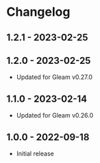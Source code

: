 # Changelog

## 1.2.1 - 2023-02-25
## 1.2.0 - 2023-02-25

- Updated for Gleam v0.27.0

## 1.1.0 - 2023-02-14

- Updated for Gleam v0.26.0

## 1.0.0 - 2022-09-18

- Initial release
